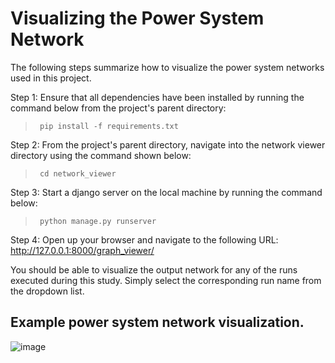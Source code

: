 # Visualizing the Power System Network

The following steps summarize how to visualize the power system networks used in this project.

Step 1: Ensure that all dependencies have been installed by running the command below from the project's parent directory:
><code> pip install -f requirements.txt </code>

Step 2: From the project's parent directory, navigate into the network viewer directory using the command shown below:
><code> cd network_viewer </code>

Step 3: Start a django server on the local machine by running the command below:
><code> python manage.py runserver </code>

Step 4: Open up your browser and navigate to the following URL: http://127.0.0.1:8000/graph_viewer/

You should be able to visualize the output network for any of the runs executed during this study. Simply select the corresponding run name from the dropdown list.

## Example power system network visualization.
![image](https://user-images.githubusercontent.com/39747968/111947221-3db80980-8a9a-11eb-84df-f2e12c6179e3.png)

